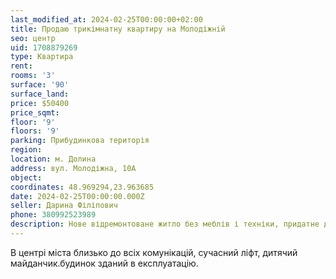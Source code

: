 ```yaml
---
last_modified_at: 2024-02-25T00:00:00+02:00
title: Продаю трикімнатну квартиру на Молодіжній
seo: центр
uid: 1708879269
type: Квартира
rent:
rooms: '3'
surface: '90'
surface_land:
price: $50400
price_sqmt:
floor: '9'
floors: '9'
parking: Прибудинкова територія
region:
location: м. Долина
address: вул. Молодіжна, 10А
object:
coordinates: 48.969294,23.963685
date: 2024-02-25T00:00:00.000Z
seller: Дарина Філіпович
phone: 380992523989
description: Нове відремонтоване житло без меблів і техніки, придатне для проживання
---
```


В центрі міста близько до всіх комунікацій, сучасний ліфт, дитячий майданчик.будинок зданий в експлуатацію.
